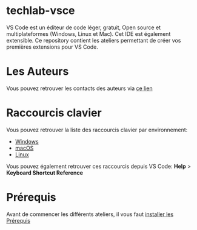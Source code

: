 # techlab-vsce
VS Code est un éditeur de code léger, gratuit, Open source et multiplateformes (Windows, Linux et Mac).
Cet IDE est également extensible.
Ce repository contient les ateliers permettant de créer vos premières extensions pour VS Code.

# Les Auteurs
Vous pouvez retrouver les contacts des auteurs via [ce lien](Authors.md)

# Raccourcis clavier

Vous pouvez retrouver la liste des raccourcis clavier par environnement:
* [Windows](https://go.microsoft.com/fwlink/?linkid=832145)
* [macOS](https://go.microsoft.com/fwlink/?linkid=832143)
* [Linux](https://go.microsoft.com/fwlink/?linkid=832144)

Vous pouvez également retrouver ces raccourcis depuis VS Code: **Help** > **Keyboard Shortcut Reference**

# Prérequis
Avant de commencer les différents ateliers, il vous faut [installer les Prérequis](Prerequisites.md)
